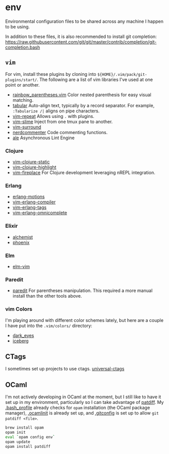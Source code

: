 env
===

Environmental configuration files to be shared across any machine I happen to be using.

In addition to these files, it is also recommended to install git completion:
https://raw.githubusercontent.com/git/git/master/contrib/completion/git-completion.bash


## `vim`

For vim, install these plugins by cloning into
`${HOME}/.vim/pack/git-plugins/start/`.  The following are a list of vim
libraries I've used at one point or another.

* [rainbow_parentheses.vim](https://github.com/kien/rainbow_parentheses.vim.git)
Color nested parenthesis for easy visual matching.
* [tabular](https://github.com/godlygeek/tabular.git) Auto-align text, typically
by a record separator. For example, `:Tabularize /|` aligns on pipe characters.
* [vim-repeat](https://github.com/tpope/vim-repeat.git) Allows using `.` with
plugins.
* [vim-slime](https://github.com/jpalardy/vim-slime.git) Inject from one tmux
pane to another.
* [vim-surround](https://github.com/tpope/vim-surround.git)
* [nerdcommenter](https://github.com/scrooloose/nerdcommenter.git) Code commenting functions.
* [ale](https://github.com/w0rp/ale.git) Asynchronous Lint Engine

### Clojure
* [vim-clojure-static](https://github.com/guns/vim-clojure-static.git)
* [vim-clojure-highlight](https://github.com/guns/vim-clojure-highlight)
* [vim-fireplace](https://github.com/tpope/vim-fireplace.git) For Clojure development leveraging nREPL integration.

### Erlang
* [erlang-motions](https://github.com/edkolev/erlang-motions.vim.git)
* [vim-erlang-compiler](https://github.com/vim-erlang/vim-erlang-compiler.git)
* [vim-erlang-tags](https://github.com/vim-erlang/vim-erlang-tags.git)
* [vim-erlang-omnicomplete](https://github.com/vim-erlang/vim-erlang-omnicomplete.git)

### Elixir
* [alchemist](https://github.com/slashmili/alchemist.vim.git)
* [phoenix](https://github.com/c-brenn/phoenix.vim.git)

### Elm
* [elm-vim](https://github.com/ElmCast/elm-vim.git)

### Paredit
* [paredit](https://github.com/kovisoft/paredit) For parentheses manipulation.
This required a more manual install than the other tools above.


### vim Colors

I'm playing around with different color schemes lately, but here are a couple
I have put into the `.vim/colors/` directory:
* [dark_eyes](https://github.com/bf4/vim-dark_eyes)
* [iceberg](https://github.com/cocopon/iceberg)


## CTags

I sometimes set up projects to use ctags.
[universal-ctags](https://github.com/universal-ctags/ctags)


## OCaml

I'm not actively developing in OCaml at the moment, but I still like to have
it set up in my environment, particularly so I can take advantage of
[patdiff](https://janestreet.github.io/patdiff.html). My
[.bash_profile](.bash_profile) already checks for `opam` installation (the
OCaml package manager), [.ocamlinit](.ocamlinit) is already set up, and
[.gitconfig](.gitconfig) is set up to allow `git patdiff <file>`.

```bash
brew install opam
opam init
eval `opam config env`
opam update
opam install patdiff
```
